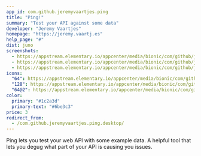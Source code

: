 ```yaml
---
app_id: com.github.jeremyvaartjes.ping
title: "Ping!"
summary: "Test your API against some data"
developer: "Jeremy Vaartjes"
homepage: "https://jeremy.vaartj.es"
help_page: "#"
dist: juno
screenshots:
  - https://appstream.elementary.io/appcenter/media/bionic/com/github/jeremyvaartjes.ping/E7136BA2B7FAD5EB74B854A78D86BF8C/screenshots/image-1_orig.png
  - https://appstream.elementary.io/appcenter/media/bionic/com/github/jeremyvaartjes.ping/E7136BA2B7FAD5EB74B854A78D86BF8C/screenshots/image-2_orig.png
  - https://appstream.elementary.io/appcenter/media/bionic/com/github/jeremyvaartjes.ping/E7136BA2B7FAD5EB74B854A78D86BF8C/screenshots/image-3_orig.png
icons:
  "64": https://appstream.elementary.io/appcenter/media/bionic/com/github/jeremyvaartjes.ping/E7136BA2B7FAD5EB74B854A78D86BF8C/icons/64x64/com.github.jeremyvaartjes.ping_com.github.jeremyvaartjes.ping.png
  "128": https://appstream.elementary.io/appcenter/media/bionic/com/github/jeremyvaartjes.ping/E7136BA2B7FAD5EB74B854A78D86BF8C/icons/128x128/com.github.jeremyvaartjes.ping_com.github.jeremyvaartjes.ping.png
  "64@2": https://appstream.elementary.io/appcenter/media/bionic/com/github/jeremyvaartjes.ping/E7136BA2B7FAD5EB74B854A78D86BF8C/icons/64x64@2/com.github.jeremyvaartjes.ping_com.github.jeremyvaartjes.ping.png
color:
  primary: "#1c2a3d"
  primary-text: "#6be3c3"
price: 3
redirect_from:
  - /com.github.jeremyvaartjes.ping.desktop/
---
```


<p>Ping lets you test your web API with some example data. A helpful tool that lets you degug what part of your API is causing you issues.</p>